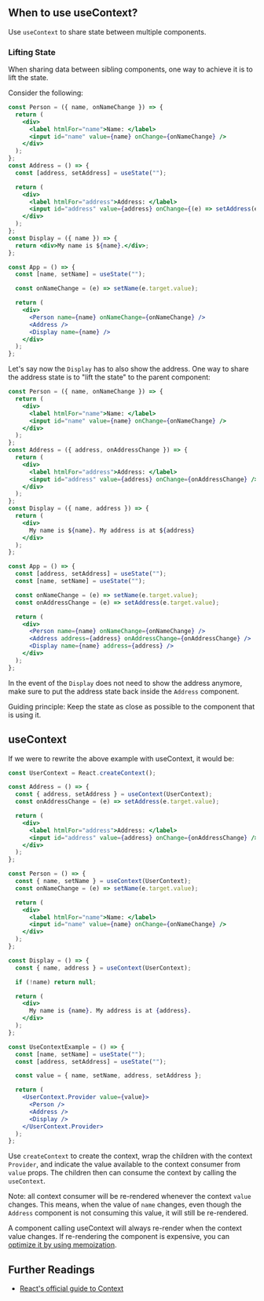 ## When to use useContext?

Use `useContext` to share state between multiple components.

### Lifting State

When sharing data between sibling components, one way to achieve it is to lift the state.

Consider the following:

```jsx
const Person = ({ name, onNameChange }) => {
  return (
    <div>
      <label htmlFor="name">Name: </label>
      <input id="name" value={name} onChange={onNameChange} />
    </div>
  );
};
const Address = () => {
  const [address, setAddress] = useState("");

  return (
    <div>
      <label htmlFor="address">Address: </label>
      <input id="address" value={address} onChange={(e) => setAddress(e.target.value)} />
    </div>
  );
};
const Display = ({ name }) => {
  return <div>My name is ${name}.</div>;
};

const App = () => {
  const [name, setName] = useState("");

  const onNameChange = (e) => setName(e.target.value);

  return (
    <div>
      <Person name={name} onNameChange={onNameChange} />
      <Address />
      <Display name={name} />
    </div>
  );
};
```

Let's say now the `Display` has to also show the address. One way to share the address state is to "lift the state" to the parent component:

```jsx
const Person = ({ name, onNameChange }) => {
  return (
    <div>
      <label htmlFor="name">Name: </label>
      <input id="name" value={name} onChange={onNameChange} />
    </div>
  );
};
const Address = ({ address, onAddressChange }) => {
  return (
    <div>
      <label htmlFor="address">Address: </label>
      <input id="address" value={address} onChange={onAddressChange} />
    </div>
  );
};
const Display = ({ name, address }) => {
  return (
    <div>
      My name is ${name}. My address is at ${address}
    </div>
  );
};

const App = () => {
  const [address, setAddress] = useState("");
  const [name, setName] = useState("");

  const onNameChange = (e) => setName(e.target.value);
  const onAddressChange = (e) => setAddress(e.target.value);

  return (
    <div>
      <Person name={name} onNameChange={onNameChange} />
      <Address address={address} onAddressChange={onAddressChange} />
      <Display name={name} address={address} />
    </div>
  );
};
```

In the event of the `Display` does not need to show the address anymore, make sure to put the address state back inside the `Address` component.

Guiding principle: Keep the state as close as possible to the component that is using it.

## useContext

If we were to rewrite the above example with useContext, it would be:

```jsx
const UserContext = React.createContext();

const Address = () => {
  const { address, setAddress } = useContext(UserContext);
  const onAddressChange = (e) => setAddress(e.target.value);

  return (
    <div>
      <label htmlFor="address">Address: </label>
      <input id="address" value={address} onChange={onAddressChange} />
    </div>
  );
};

const Person = () => {
  const { name, setName } = useContext(UserContext);
  const onNameChange = (e) => setName(e.target.value);

  return (
    <div>
      <label htmlFor="name">Name: </label>
      <input id="name" value={name} onChange={onNameChange} />
    </div>
  );
};

const Display = () => {
  const { name, address } = useContext(UserContext);

  if (!name) return null;

  return (
    <div>
      My name is {name}. My address is at {address}.
    </div>
  );
};

const UseContextExample = () => {
  const [name, setName] = useState("");
  const [address, setAddress] = useState("");

  const value = { name, setName, address, setAddress };

  return (
    <UserContext.Provider value={value}>
      <Person />
      <Address />
      <Display />
    </UserContext.Provider>
  );
};
```

Use `createContext` to create the context, wrap the children with the context `Provider`, and indicate the value available to the context consumer from `value` props. The children then can consume the context by calling the `useContext`.

Note: all context consumer will be re-rendered whenever the context `value` changes. This means, when the value of `name` changes, even though the `Address` component is not consuming this value, it will still be re-rendered.

A component calling useContext will always re-render when the context value changes. If re-rendering the component is expensive, you can [optimize it by using memoization](https://github.com/facebook/react/issues/15156#issuecomment-474590693).

## Further Readings

- [React's official guide to Context](https://reactjs.org/docs/context.html)
